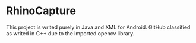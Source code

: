 # RhinoCapture
This project is writed purely in Java and XML for Android. GitHub classified as writed in C++ due to the imported opencv library.

